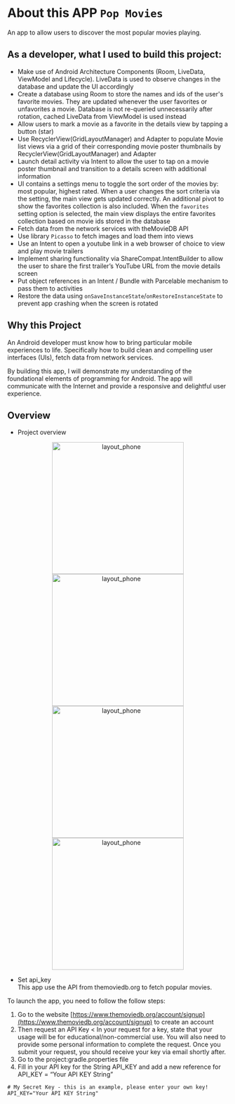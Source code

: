 # About this APP `Pop Movies`
 An app to allow users to discover the most popular movies playing.

## As a developer, what I used to build this project:
- Make use of Android Architecture Components (Room, LiveData, ViewModel and Lifecycle). LiveData is used to observe changes in the database and update the UI accordingly
- Create a database using Room to store the names and ids of the user's favorite movies. They are updated whenever the user favorites or unfavorites a movie. Database is not re-queried unnecessarily after rotation, cached LiveData from ViewModel is used instead
- Allow users to mark a movie as a favorite in the details view by tapping a button (star)
- Use RecyclerView(GridLayoutManager) and Adapter to populate Movie list views via a grid of their corresponding movie poster thumbnails by RecyclerView(GridLayoutManager) and Adapter
- Launch detail activity via Intent to allow the user to tap on a movie poster thumbnail and transition to a details screen with additional information
- UI contains a settings menu to toggle the sort order of the movies by: most popular, highest rated. When a user changes the sort criteria via the setting, the main view gets updated correctly. An additional pivot to show the favorites collection is also included. When the `favorites` setting option is selected, the main view displays the entire favorites collection based on movie ids stored in the database
- Fetch data from the network services with theMovieDB API
- Use library `Picasso` to fetch images and load them into views
- Use an Intent to open a youtube link in a web browser of choice to view and play movie trailers
- Implement sharing functionality via ShareCompat.IntentBuilder to allow the user to share the first trailer’s  YouTube URL from the movie details screen
- Put object references in an Intent / Bundle with Parcelable mechanism to pass them to activities
- Restore the data using `onSaveInstanceState`/`onRestoreInstanceState` to prevent app crashing when the screen is rotated

## Why this Project
An Android developer must know how to bring particular mobile experiences to life. Specifically how to build clean and compelling user interfaces (UIs), fetch data from network services.

By building this app, I will demonstrate my understanding of the foundational elements of programming for Android. The app will communicate with the Internet and provide a responsive and delightful user experience.

## Overview
- Project overview
<div align="center">
    <img width="300" alt="layout_phone" src="https://github.com/mcf1727/popmovies/blob/master/photos/photo1.jpg"/>     <img width="300" alt="layout_phone" src="https://github.com/mcf1727/popmovies/blob/master/photos/photo2.jpg"/>
</div>

<div align="center">
    <img width="300" alt="layout_phone" src="https://github.com/mcf1727/popmovies/blob/master/photos/photo3.jpg"/>     <img width="300" alt="layout_phone" src="https://github.com/mcf1727/popmovies/blob/master/photos/photo4.jpg"/>
</div>

- Set api_key  
This app use the API from themoviedb.org to fetch popular movies.

To launch the app, you need to follow the follow steps:
1. Go to the website [https://www.themoviedb.org/account/signup](https://www.themoviedb.org/account/signup) to create an account
2. Then request an API Key
< In your request for a key, state that your usage will be for educational/non-commercial use. You will also need to provide some personal information to complete the request. Once you submit your request, you should receive your key via email shortly after.
3. Go to the project:gradle.properties file
4. Fill in your API key for the String API_KEY and add a new reference for API_KEY = “Your API KEY String”
```
# My Secret Key - this is an example, please enter your own key!
API_KEY="Your API KEY String"
```